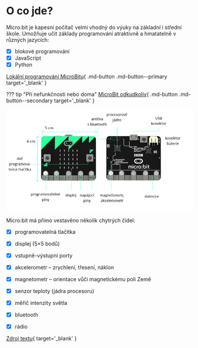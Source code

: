 # O co jde?

Micro:bit je kapesní počítač velmi vhodný do výuky na základní i střední škole.
Umožňuje učit základy programování atraktivně a hmatatelně v různých jazycích:

- [x] blokové programování
- [x] JavaScript
- [x] Python

[Lokální programování MicroBitu](https://microbit.lan/){ .md-button .md-button--primary target='_blank' }

??? tip "Při nefunkčnosti nebo doma"
	[MicroBit odkudkoliv](https://makecode.microbit.org/){ .md-button .md-button--secondary target='_blank' }


![](assets/microbit-sensors.png)

Micro:bit má přímo vestavěno několik chytrých čidel:

- [x] programovatelná tlačítka
- [x] displej (5×5 bodů)
- [x] vstupně-výstupní porty
- [x] akcelerometr – zrychlení, třesení, náklon
- [x] magnetometr – orientace vůči magnetickému poli Země
- [x] senzor teploty (jádra procesoru)
- [x] měřič intenzity světla
- [x] bluetooth
- [x] rádio


[Zdroj textu](https://www.microbiti.cz/2019/03/co-je-bbc-microbit.html){ target='_blank' }